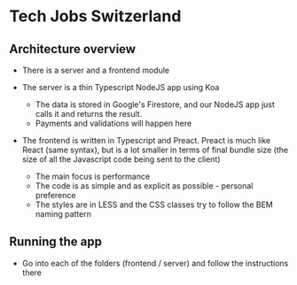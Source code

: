 # Tech Jobs Switzerland

## Architecture overview

- There is a server and a frontend module
- The server is a thin Typescript NodeJS app using Koa

  - The data is stored in Google's Firestore, and our NodeJS app just calls it and returns the result.
  - Payments and validations will happen here

- The frontend is written in Typescript and Preact. Preact is much like React (same syntax), but is a lot smaller in terms of final bundle size (the size of all the Javascript code being sent to the client)
  - The main focus is performance
  - The code is as simple and as explicit as possible - personal preference
  - The styles are in LESS and the CSS classes try to follow the BEM naming pattern

## Running the app

- Go into each of the folders (frontend / server) and follow the instructions there
